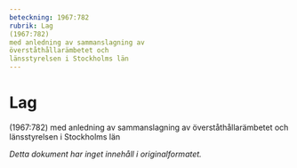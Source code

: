 ```yaml
---
beteckning: 1967:782
rubrik: Lag
(1967:782)
med anledning av sammanslagning av
överståthållarämbetet och
länsstyrelsen i Stockholms län
---
```

# Lag
(1967:782)
med anledning av sammanslagning av
överståthållarämbetet och
länsstyrelsen i Stockholms län

*Detta dokument har inget innehåll i originalformatet.*